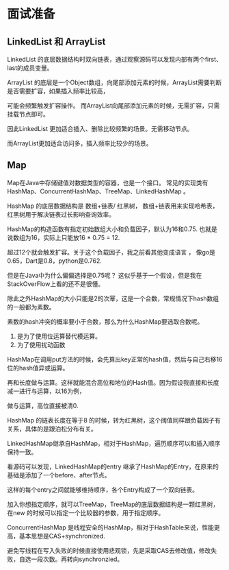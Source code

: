# 面试准备





## LinkedList 和 ArrayList

LinkedList 的底层数据结构时双向链表，通过观察源码可以发现内部有两个first、last的成员变量。

ArrayList 的底层是一个Object数组，向尾部添加元素的时候，ArrayList需要判断是否需要扩容，如果插入频率比较高，

可能会频繁触发扩容操作。 而ArrayList向尾部添加元素的时候，无需扩容，只需挂载节点即可。

因此LinkedList 更加适合插入、删除比较频繁的场景。无需移动节点。

而ArrayList更加适合访问多，插入频率比较少的场景。



##  Map

Map在Java中存储键值对数据类型的容器，也是一个接口。 常见的实现类有HashMap、ConcurrentHashMap、TreeMap、LinkedHashMap 。

HashMap 的底层数据结构是 数组+链表/ 红黑树， 数组+链表用来实现哈希表，红黑树用于解决链表过长影响查询效率。

HashMap的构造函数有指定初始数组大小和负载因子，默认为16和0.75. 也就是说数组为16，实际上只能放16 * 0.75  = 12.

超过12个就会触发扩容。关于这个负载因子，我之前看其他变成语言 ， 像go是0.65，Dart是0.8，python是0.762.

但是在Java中为什么偏偏选择是0.75呢？ 这似乎基于一个假设，但是我在StackOverFlow上看的还不是很懂。

除此之外HashMap的大小只能是2的次幂，这是一个合数，常规情况下hash数组的一般都为素数。

素数的hash冲突的概率要小于合数，那么为什么HashMap要选取合数呢。

1. 是为了使用位运算替代模运算。
2. 为了使用扰动函数

HashMap在调用put方法的时候，会先算出key正常的hash值，然后与自己右移16位的hash值异或运算。

再和长度做与运算。这样就能混合高位和地位的Hash值。因为假设我直接和长度减一进行与运算，以16为例，

做与运算，高位直接被清0. 

HashMap 的链表长度在等于8 的时候，转为红黑树，这个阈值同样跟负载因子有关系，具体的是跟泊松分布有关。

LinkedHashMap继承自HashMap，相对于HashMap，遍历顺序可以和插入顺序保持一致。

看源码可以发现，LinkedHashMap的entry 继承了HashMap的Entry，在原来的基础是添加了一个before、after节点。

这样的每个entry之间就能够维持顺序，各个Entry构成了一个双向链表。

加入你想指定顺序，就可以TreeMap，TreeMap的底层数据结构是一颗红黑树，在new 的时候可以指定一个比较器的参数，用于指定顺序。

ConcurrentHashMap 是线程安全的HashMap，相对于HashTable来说，性能更高，基本思想是CAS+synchronized.

避免写线程在写入失败的时候直接使用悲观锁，先是采取CAS去修改值，修改失败，自选一段次数。再转向synchronzied。